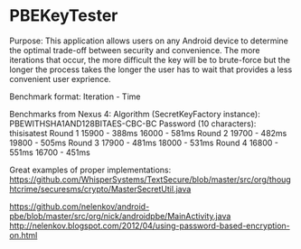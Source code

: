 PBEKeyTester
============

Purpose:
This application allows users on any Android device to determine the optimal trade-off between security and convenience. The more iterations that occur, the more difficult the key will be to brute-force but the longer the process takes the longer the user has to wait that provides a less convenient user exprience.

Benchmark format: Iteration - Time

Benchmarks from Nexus 4:
Algorithm (SecretKeyFactory instance): PBEWITHSHA1AND128BITAES-CBC-BC
Password (10 characters): thisisatest
Round 1
15900 - 388ms
16000 - 581ms
Round 2
19700 - 482ms
19800 - 505ms
Round 3
17900 - 481ms
18000 - 531ms
Round 4
16800 - 551ms
16700 - 451ms


Great examples of proper implementations:
https://github.com/WhisperSystems/TextSecure/blob/master/src/org/thoughtcrime/securesms/crypto/MasterSecretUtil.java

https://github.com/nelenkov/android-pbe/blob/master/src/org/nick/androidpbe/MainActivity.java
http://nelenkov.blogspot.com/2012/04/using-password-based-encryption-on.html

